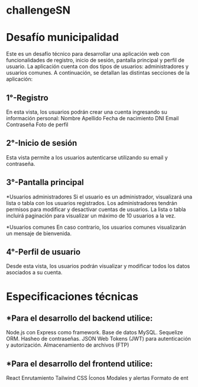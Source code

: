 # challengeSN
# Desafío municipalidad

Este es un desafío técnico para desarrollar una aplicación web con funcionalidades de registro, inicio de sesión, pantalla principal y perfil de usuario. La aplicación cuenta con dos tipos de usuarios: administradores y usuarios comunes. A continuación, se detallan las distintas secciones de la aplicación:

## 1°-Registro
En esta vista, los usuarios podrán crear una cuenta ingresando su información personal:
Nombre
Apellido
Fecha de nacimiento
DNI
Email
Contraseña
Foto de perfil

## 2°-Inicio de sesión
Esta vista permite a los usuarios autenticarse utilizando su email y contraseña.

## 3°-Pantalla principal
*Usuarios administradores
Si el usuario es un administrador, visualizará una lista o tabla con los usuarios registrados. Los administradores tendrán permisos para modificar y desactivar cuentas de usuarios. La lista o tabla incluirá paginación para visualizar un máximo de 10 usuarios a la vez.

*Usuarios comunes
En caso contrario, los usuarios comunes visualizarán un mensaje de bienvenida.

## 4°-Perfil de usuario
Desde esta vista, los usuarios podrán visualizar y modificar todos los datos asociados a su cuenta.

# Especificaciones técnicas

## *Para el desarrollo del backend utilice:
Node.js con Express como framework.
Base de datos MySQL.
Sequelize ORM.
Hasheo de contraseñas.
JSON Web Tokens (JWT) para autenticación y autorización.
Almacenamiento de archivos (FTP)

## *Para el desarrollo del frontend utilice:
React
Enrutamiento
Tailwind CSS
Íconos
Modales y alertas
Formato de ent
